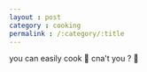 ```yaml
---
layout : post
category : cooking
permalink : /:category/:title
---
```


you can easily cook 🍪 cna't you ? 🚫

